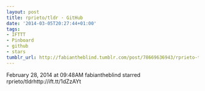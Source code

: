 ```yaml
---
layout: post
title: rprieto/tldr · GitHub
date: '2014-03-05T20:27:44+01:00'
tags:
- IFTTT
- Pinboard
- github
- stars
tumblr_url: http://fabiantheblind.tumblr.com/post/78669636943/rprieto-tldr-github
---
```

February 28, 2014 at 09:48AM
fabiantheblind starred rprieto/tldrhttp://ift.tt/1dZzAYt
